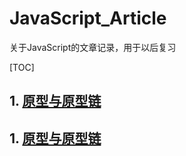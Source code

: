 # JavaScript_Article
关于JavaScript的文章记录，用于以后复习 

 [TOC] 
## 1. [原型与原型链](/article_list/原型与原型链.md)
## 1. [原型与原型链](/article_list/原型与原型链.md)